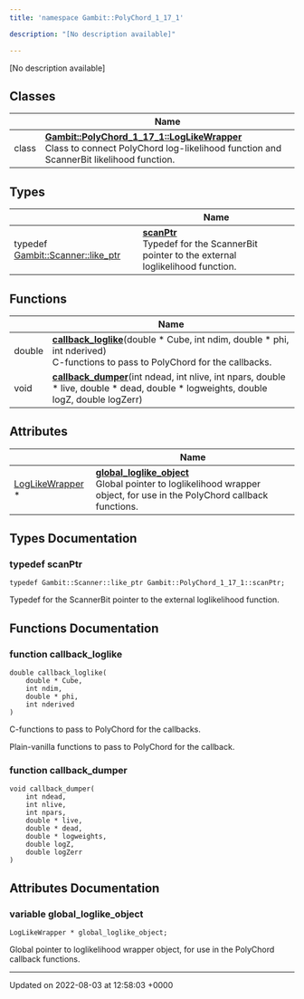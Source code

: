 ```yaml
---
title: 'namespace Gambit::PolyChord_1_17_1'

description: "[No description available]"

---
```







[No description available]

## Classes

|                | Name           |
| -------------- | -------------- |
| class | **[Gambit::PolyChord_1_17_1::LogLikeWrapper](/documentation/code/darkbit/classes/classgambit_1_1polychord__1__17__1_1_1loglikewrapper/)** <br>Class to connect PolyChord log-likelihood function and ScannerBit likelihood function.  |

## Types

|                | Name           |
| -------------- | -------------- |
| typedef [Gambit::Scanner::like_ptr](/documentation/code/darkbit/classes/classgambit_1_1scanner_1_1like__ptr/) | **[scanPtr](/documentation/code/darkbit/namespaces/namespacegambit_1_1polychord__1__17__1/#typedef-scanptr)** <br>Typedef for the ScannerBit pointer to the external loglikelihood function.  |

## Functions

|                | Name           |
| -------------- | -------------- |
| double | **[callback_loglike](/documentation/code/darkbit/namespaces/namespacegambit_1_1polychord__1__17__1/#function-callback-loglike)**(double * Cube, int ndim, double * phi, int nderived)<br>C-functions to pass to PolyChord for the callbacks.  |
| void | **[callback_dumper](/documentation/code/darkbit/namespaces/namespacegambit_1_1polychord__1__17__1/#function-callback-dumper)**(int ndead, int nlive, int npars, double * live, double * dead, double * logweights, double logZ, double logZerr) |

## Attributes

|                | Name           |
| -------------- | -------------- |
| [LogLikeWrapper](/documentation/code/darkbit/classes/classgambit_1_1polychord__1__17__1_1_1loglikewrapper/) * | **[global_loglike_object](/documentation/code/darkbit/namespaces/namespacegambit_1_1polychord__1__17__1/#variable-global-loglike-object)** <br>Global pointer to loglikelihood wrapper object, for use in the PolyChord callback functions.  |

## Types Documentation

### typedef scanPtr

```
typedef Gambit::Scanner::like_ptr Gambit::PolyChord_1_17_1::scanPtr;
```

Typedef for the ScannerBit pointer to the external loglikelihood function. 


## Functions Documentation

### function callback_loglike

```
double callback_loglike(
    double * Cube,
    int ndim,
    double * phi,
    int nderived
)
```

C-functions to pass to PolyChord for the callbacks. 

Plain-vanilla functions to pass to PolyChord for the callback. 


### function callback_dumper

```
void callback_dumper(
    int ndead,
    int nlive,
    int npars,
    double * live,
    double * dead,
    double * logweights,
    double logZ,
    double logZerr
)
```



## Attributes Documentation

### variable global_loglike_object

```
LogLikeWrapper * global_loglike_object;
```

Global pointer to loglikelihood wrapper object, for use in the PolyChord callback functions. 




-------------------------------

Updated on 2022-08-03 at 12:58:03 +0000